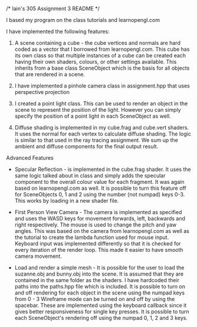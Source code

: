 /* Iain's 305 Assignment 3 README */

I based my program on the class tutorials and learnopengl.com

I have implemented the following features:

1. A scene containing a cube - the cube vertices and normals are hard coded as 
   a vector that I borrowed from learnopengl.com.
   This cube has its own class so that multiple instances of a cube can be created 
   each having their own shaders, colours, or other settings available.
   This inherits from a base class SceneObject which is the basis for all objects
   that are rendered in a scene.
   
2. I have implemented a pinhole camera class in assignment.hpp that uses perspective projection

3. I created a point light class. This can be used to render an object
   in the scene to represent the position of the light. However you can simply specify
   the position of a point light in each SceneObject as well.
   
4. Diffuse shading is implemented in my cube.frag and cube.vert shaders.
   It uses the normal for each vertex to calculate diffuse shading.
   The logic is similar to that used in the ray tracing assignment.
   We sum up the ambient and diffuse components for the final output result.
   
Advanced Features

- Specular Reflection - is implemented in the cube.frag shader. It uses the same logic
talked about in class and simply adds the specular component to the overall colour value
for each fragment. It was again based on learnopengl.com as well. It is possible to turn
this feature off for SceneObjects 0, 1 and 2 using the number (not numpad) keys 0-3.
This works by loading in a new shader file.

- First Person View Camera - The camera is implemented as specified and uses the WASD keys for
movement forwards, left, backwards and right respectively. The mouse is used to change the pitch
and yaw angles. This was based on the camera from learnopengl.com as well as the tutorial to create
the lambda function used for mouse input. Keyboard input was implemented differently so that it is
checked for every iteration of the render loop. This made it easier to have smooth camera movement.

- Load and render a simple mesh - It is possible for the user to load the suzanne.obj and
bunny.obj into the scene. It is assumed that they are contained in the same folder as the 
shaders. I have hardcoded their paths into the paths.hpp file which is included.
It is possible to turn on and off rendering for each object in the scene using the numpad keys from 0 - 3
Wireframe mode can be turned on and off by using the spacebar.
These are implemented using the keyboard callback since it gives better responsiveness for single key presses.
It is possible to turn each SceneObject's rendering off using the numpad 0, 1, 2 and 3 keys.
